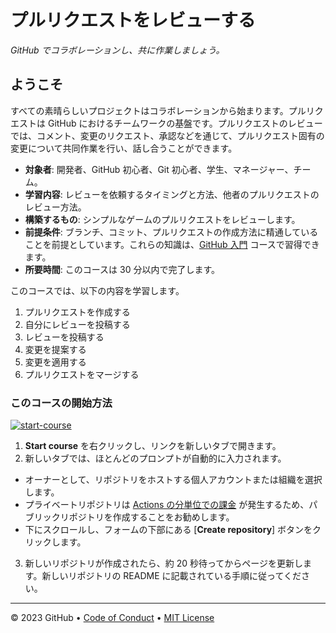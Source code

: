 # プルリクエストをレビューする

_GitHub でコラボレーションし、共に作業しましょう。_

</header>

<!--
<<< 作成者メモ: コース開始 >>>
開始ボタン、Actions の所要時間に関するメモ、そして受講者にこのコースを受講するべき理由を伝えてください。
-->

## ようこそ

すべての素晴らしいプロジェクトはコラボレーションから始まります。プルリクエストは GitHub におけるチームワークの基盤です。プルリクエストのレビューでは、コメント、変更のリクエスト、承認などを通じて、プルリクエスト固有の変更について共同作業を行い、話し合うことができます。

- **対象者**: 開発者、GitHub 初心者、Git 初心者、学生、マネージャー、チーム。
- **学習内容**: レビューを依頼するタイミングと方法、他者のプルリクエストのレビュー方法。
- **構築するもの**: シンプルなゲームのプルリクエストをレビューします。
- **前提条件**: ブランチ、コミット、プルリクエストの作成方法に精通していることを前提としています。これらの知識は、[GitHub 入門](https://github.com/skills/introduction-to-github) コースで習得できます。
- **所要時間**: このコースは 30 分以内で完了します。

このコースでは、以下の内容を学習します。

1. プルリクエストを作成する
2. 自分にレビューを投稿する
3. レビューを投稿する
4. 変更を提案する
5. 変更を適用する
6. プルリクエストをマージする

### このコースの開始方法

<!-- コースを開始するには、JavaScript で次のコマンドを実行します。
'https://github.com/new?' + new URLSearchParams({
template_owner: 'kuboctopus',
template_name: 'review-pull-requests',
owner: '@me',
name: 'skills-review-pull-requests',
description: 'My clone repository',
visibility: 'public',
}).toString()
-->

[![start-course](https://user-images.githubusercontent.com/1221423/235727646-4a590299-ffe5-480d-8cd5-8194ea184546.svg)](https://github.com/new?template_owner=kuboctopus&template_name=review-pull-requests&owner=%40me&name=skills-review-pull-requests&description=My+clone+repository&visibility=public)

1. **Start course** を右クリックし、リンクを新しいタブで開きます。
2. 新しいタブでは、ほとんどのプロンプトが自動的に入力されます。
- オーナーとして、リポジトリをホストする個人アカウントまたは組織を選択します。
- プライベートリポジトリは [Actions の分単位での課金](https://docs.github.com/en/billing/managing-billing-for-github-actions/about-billing-for-github-actions) が発生するため、パブリックリポジトリを作成することをお勧めします。
- 下にスクロールし、フォームの下部にある [**Create repository**] ボタンをクリックします。
3. 新しいリポジトリが作成されたら、約 20 秒待ってからページを更新します。新しいリポジトリの README に記載されている手順に従ってください。

<footer>

<!--
  <<< Author notes: Footer >>>
  Add a link to get support, GitHub status page, code of conduct, license link.
-->

---

&copy; 2023 GitHub &bull; [Code of Conduct](https://www.contributor-covenant.org/version/2/1/code_of_conduct/code_of_conduct.md) &bull; [MIT License](https://gh.io/mit)

</footer>
